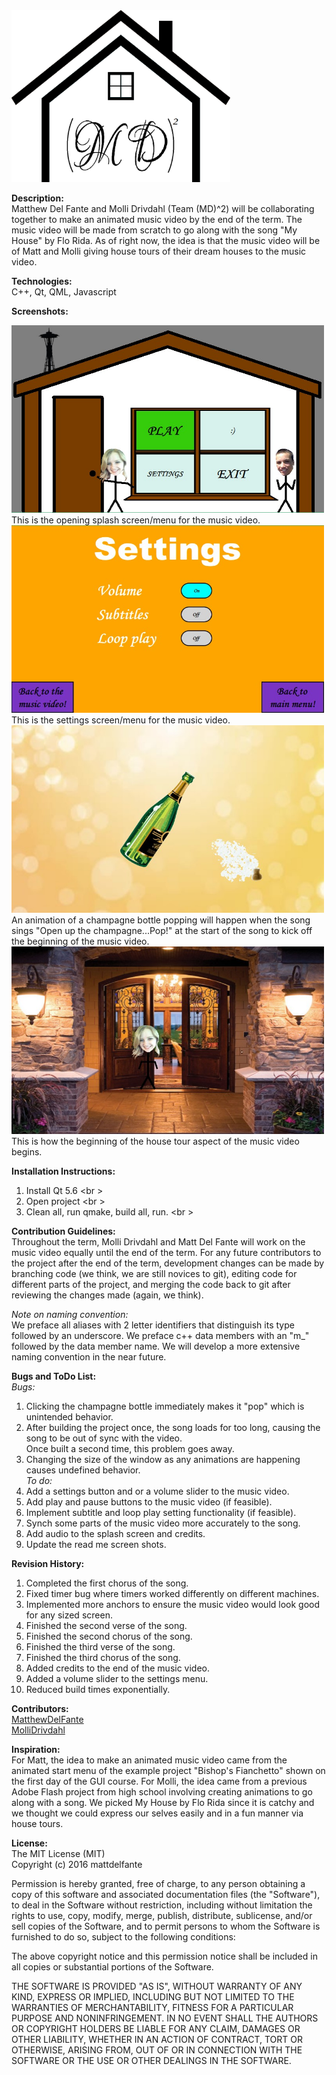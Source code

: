 <img src="/img/readMeImages/Logo.png" width="350" height="275">

<b>Description:</b><br />
Matthew Del Fante and Molli Drivdahl (Team (MD)^2) will be collaborating together to make an animated music video by the end of the term. The music video will be made from scratch to go along with the song "My House" by Flo Rida. As of right now, the idea is that the music video will be of Matt and Molli giving house tours of their dream houses to the music video.

<b>Technologies:</b><br />
C++, Qt, QML, Javascript <br />

<b>Screenshots:</b>

<img src= "/img/readMeImages/splashScreen.jpg" width="500" height="300">
<br />
This is the opening splash screen/menu for the music video.

<img src= "/img/readMeImages/settingsScreen.jpg" width="500" height="300">
<br />
This is the settings screen/menu for the music video.

<img src= "/img/readMeImages/champagnePopping.jpg" width="500" height="300">
<br />
An animation of a champagne bottle popping will happen when the song sings "Open up the champagne...Pop!" at the start of the song to kick off the beginning of the music video.

<img src= "/img/readMeImages/frontDoorScene.jpg" width="500" height="300">
<br />
This is how the beginning of the house tour aspect of the music video begins.

<b>Installation Instructions:</b><br />
1.  Install Qt 5.6 <br \>
2.  Open project <br \>
3.  Clean all, run qmake, build all, run. <br \>

<b>Contribution Guidelines:</b><br />
Throughout the term, Molli Drivdahl and Matt Del Fante will work on the music video equally until the end of the term. For any future contributors to the project after the end of the term, development changes can be made by branching code (we think, we are still novices to git), editing code for different parts of the project, and merging the code back to git after reviewing the changes made (again, we think).

<i>Note on naming convention:</i><br />
We preface all aliases with 2 letter identifiers that distinguish its type followed by an underscore.
We preface c++ data members with an "m_" followed by the data member name.
We will develop a more extensive naming convention in the near future.

<b>Bugs and ToDo List:</b><br />
<i>Bugs:</i></b><br />
1. Clicking the champagne bottle immediately makes it "pop" which is unintended behavior.<br />
2. After building the project once, the song loads for too long, causing the song to be out of sync with the video. <br />Once built a second time, this problem goes away. <br />
3. Changing the size of the window as any animations are happening causes undefined behavior. <br />
<i>To do:</i></b><br />
1. Add a settings button and or a volume slider to the music video. <br />
2. Add play and pause buttons to the music video (if feasible). <br />
3. Implement subtitle and loop play setting functionality (if feasible). <br />
4. Synch some parts of the music video more accurately to the song. <br />
5. Add audio to the splash screen and credits. <br />
6. Update the read me screen shots. <br />

<b>Revision History:</b><br />
1. Completed the first chorus of the song. <br />
2. Fixed timer bug where timers worked differently on different machines. <br />
3. Implemented more anchors to ensure the music video would look good for any sized screen. <br /> 
4. Finished the second verse of the song. <br />
5. Finished the second chorus of the song. <br />
6. Finished the third verse of the song. <br />
7. Finished the third chorus of the song. <br />
8. Added credits to the end of the music video. <br />
9. Added a volume slider to the settings menu. <br />
10. Reduced build times exponentially. <br />

<b>Contributors:</b><br />
[MatthewDelFante](https://github.com/mattdelfante)<br />
[MolliDrivdahl](https://github.com/mollidrivdahl)<br />

<b>Inspiration:</b><br />
For Matt, the idea to make an animated music video came from the animated start menu of the example project "Bishop's Fianchetto" shown on the first day of the GUI course. For Molli, the idea came from a previous Adobe Flash project from high school involving creating animations to go along with a song. We picked My House by Flo Rida since it is catchy and we thought we could express our selves easily and in a fun manner via house tours.<br />

<b>License:</b><br />
The MIT License (MIT)<br />
Copyright (c) 2016 mattdelfante<br />

Permission is hereby granted, free of charge, to any person obtaining a copy
of this software and associated documentation files (the "Software"), to deal
in the Software without restriction, including without limitation the rights
to use, copy, modify, merge, publish, distribute, sublicense, and/or sell
copies of the Software, and to permit persons to whom the Software is
furnished to do so, subject to the following conditions:<br />

The above copyright notice and this permission notice shall be included in all
copies or substantial portions of the Software.<br />

THE SOFTWARE IS PROVIDED "AS IS", WITHOUT WARRANTY OF ANY KIND, EXPRESS OR
IMPLIED, INCLUDING BUT NOT LIMITED TO THE WARRANTIES OF MERCHANTABILITY,
FITNESS FOR A PARTICULAR PURPOSE AND NONINFRINGEMENT. IN NO EVENT SHALL THE
AUTHORS OR COPYRIGHT HOLDERS BE LIABLE FOR ANY CLAIM, DAMAGES OR OTHER
LIABILITY, WHETHER IN AN ACTION OF CONTRACT, TORT OR OTHERWISE, ARISING FROM,
OUT OF OR IN CONNECTION WITH THE SOFTWARE OR THE USE OR OTHER DEALINGS IN THE
SOFTWARE.<br />
